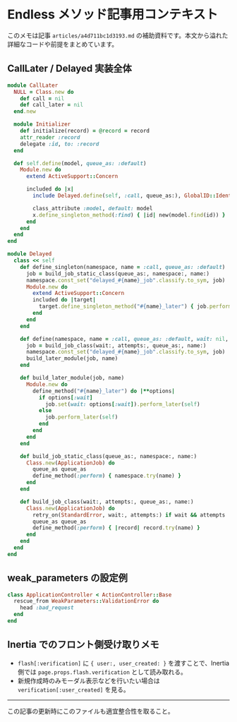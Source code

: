 # Endless メソッド記事用コンテキスト

このメモは記事 `articles/a4d711bc1d3193.md` の補助資料です。本文から溢れた詳細なコードや前提をまとめています。

## CallLater / Delayed 実装全体

```ruby
module CallLater
  NULL = Class.new do
    def call = nil
    def call_later = nil
  end.new

  module Initializer
    def initialize(record) = @record = record
    attr_reader :record
    delegate :id, to: :record
  end

  def self.define(model, queue_as: :default)
    Module.new do
      extend ActiveSupport::Concern

      included do |x|
        include Delayed.define(self, :call, queue_as:), GlobalID::Identification, Initializer

        class_attribute :model, default: model
        x.define_singleton_method(:find) { |id| new(model.find(id)) }
      end
    end
  end
end
```

```ruby
module Delayed
  class << self
    def define_singleton(namespace, name = :call, queue_as: :default)
      job = build_job_static_class(queue_as:, namespace:, name:)
      namespace.const_set("delayed_#{name}_job".classify.to_sym, job)
      Module.new do
        extend ActiveSupport::Concern
        included do |target|
          target.define_singleton_method("#{name}_later") { job.perform_later(self) }
        end
      end
    end

    def define(namespace, name = :call, queue_as: :default, wait: nil, attempts: nil)
      job = build_job_class(wait:, attempts:, queue_as:, name:)
      namespace.const_set("delayed_#{name}_job".classify.to_sym, job)
      build_later_module(job, name)
    end

    def build_later_module(job, name)
      Module.new do
        define_method("#{name}_later") do |**options|
          if options[:wait]
            job.set(wait: options[:wait]).perform_later(self)
          else
            job.perform_later(self)
          end
        end
      end
    end

    def build_job_static_class(queue_as:, namespace:, name:)
      Class.new(ApplicationJob) do
        queue_as queue_as
        define_method(:perform) { namespace.try(name) }
      end
    end

    def build_job_class(wait:, attempts:, queue_as:, name:)
      Class.new(ApplicationJob) do
        retry_on(StandardError, wait:, attempts:) if wait && attempts
        queue_as queue_as
        define_method(:perform) { |record| record.try(name) }
      end
    end
  end
end
```

## weak_parameters の設定例

```ruby
class ApplicationController < ActionController::Base
  rescue_from WeakParameters::ValidationError do
    head :bad_request
  end
end
```

## Inertia でのフロント側受け取りメモ

- `flash[:verification]` に `{ user:, user_created: }` を渡すことで、Inertia 側では `page.props.flash.verification` として読み取れる。
- 新規作成時のみモーダル表示などを行いたい場合は `verification[:user_created]` を見る。

---
この記事の更新時にこのファイルも適宜整合性を取ること。
